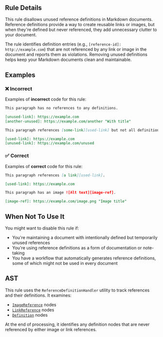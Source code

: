 <!-- markdownlint-disable-next-line no-inline-html first-line-h1 -->
<header v-html="$frontmatter.rule"></header>

## Rule Details

This rule disallows unused reference definitions in Markdown documents. Reference definitions provide a way to create reusable links or images, but when they're defined but never referenced, they add unnecessary clutter to your document.

The rule identifies definition entries (e.g., `[reference-id]: http://example.com`) that are not referenced by any link or image in the document and reports them as violations. Removing unused definitions helps keep your Markdown documents clean and maintainable.

## Examples

### :x: Incorrect

Examples of **incorrect** code for this rule:

```md
This paragraph has no references to any definitions.

[unused-link]: https://example.com
[another-unused]: https://example.com/another "With title"
```

```md
This paragraph references [some-link][used-link] but not all definitions.

[used-link]: https://example.com
[unused-link]: https://example.com/unused
```

### :white_check_mark: Correct

Examples of **correct** code for this rule:

```md
This paragraph references [a link][used-link].

[used-link]: https://example.com
```

```md
This paragraph has an image ![Alt text][image-ref].

[image-ref]: https://example.com/image.png "Image title"
```

## When Not To Use It

You might want to disable this rule if:

- You're maintaining a document with intentionally defined but temporarily unused references
- You're using reference definitions as a form of documentation or note-taking
- You have a workflow that automatically generates reference definitions, some of which might not be used in every document

## AST

This rule uses the `ReferenceDefinitionHandler` utility to track references and their definitions. It examines:

- [`ImageReference`](https://github.com/syntax-tree/mdast?tab=readme-ov-file#imagereference) nodes
- [`LinkReference`](https://github.com/syntax-tree/mdast?tab=readme-ov-file#linkreference) nodes
- [`Definition`](https://github.com/syntax-tree/mdast?tab=readme-ov-file#definition) nodes

At the end of processing, it identifies any definition nodes that are never referenced by either image or link references.
